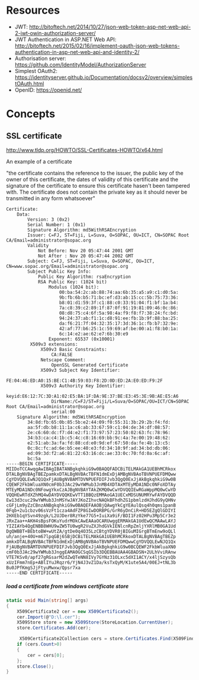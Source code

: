 # Resources

* JWT: http://bitoftech.net/2014/10/27/json-web-token-asp-net-web-api-2-jwt-owin-authorization-server/
* JWT Authentication in ASP.NET Web API: http://bitoftech.net/2015/02/16/implement-oauth-json-web-tokens-authentication-in-asp-net-web-api-and-identity-2/
* Authorisation server: https://github.com/IdentityModel/AuthorizationServer
* Simplest OAuth2: https://identityserver.github.io/Documentation/docsv2/overview/simplestOAuth.html
* OpenID: https://openid.net/

# Concepts

## SSL certificate

http://www.tldp.org/HOWTO/SSL-Certificates-HOWTO/x64.html

An example of a certificate

"the certificate contains the reference to the issuer, the public key of the owner of this certificate, the dates of validity of this certificate and the signature of the certificate to ensure this certificate hasen't been tampered with. The certificate does not contain the private key as it should never be transmitted in any form whatsoever"

```
Certificate: 
    Data: 
        Version: 3 (0x2) 
        Serial Number: 1 (0x1) 
        Signature Algorithm: md5WithRSAEncryption 
        Issuer: C=FJ, ST=Fiji, L=Suva, O=SOPAC, OU=ICT, CN=SOPAC Root CA/Email=administrator@sopac.org 
        Validity 
            Not Before: Nov 20 05:47:44 2001 GMT 
            Not After : Nov 20 05:47:44 2002 GMT 
        Subject: C=FJ, ST=Fiji, L=Suva, O=SOPAC, OU=ICT, CN=www.sopac.org/Email=administrator@sopac.org 
        Subject Public Key Info: 
            Public Key Algorithm: rsaEncryption  
            RSA Public Key: (1024 bit) 
                Modulus (1024 bit): 
                    00:ba:54:2c:ab:88:74:aa:6b:35:a5:a9:c1:d0:5a: 
                    9b:fb:6b:b5:71:bc:ef:d3:ab:15:cc:5b:75:73:36: 
                    b8:01:d1:59:3f:c1:88:c0:33:91:04:f1:bf:1a:b4: 
                    7a:c8:39:c2:89:1f:87:0f:91:19:81:09:46:0c:86: 
                    08:d8:75:c4:6f:5a:98:4a:f9:f8:f7:38:24:fc:bd: 
                    94:24:37:ab:f1:1c:d8:91:ee:fb:1b:9f:88:ba:25: 
                    da:f6:21:7f:04:32:35:17:3d:36:1c:fb:b7:32:9e: 
                    42:af:77:b6:25:1c:59:69:af:be:00:a1:f8:b0:1a: 
                    6c:14:e2:ae:62:e7:6b:30:e9 
                Exponent: 65537 (0x10001) 
         X509v3 extensions: 
             X509v3 Basic Constraints: 
                 CA:FALSE 
             Netscape Comment: 
                 OpenSSL Generated Certificate
             X509v3 Subject Key Identifier:
                 FE:04:46:ED:A0:15:BE:C1:4B:59:03:F8:2D:0D:ED:2A:E0:ED:F9:2F 
             X509v3 Authority Key Identifier:
                 keyid:E6:12:7C:3D:A1:02:E5:BA:1F:DA:9E:37:BE:E3:45:3E:9B:AE:E5:A6 
                 DirName:/C=FJ/ST=Fiji/L=Suva/O=SOPAC/OU=ICT/CN=SOPAC Root CA/Email=administrator@sopac.org 
                 serial:00
    Signature Algorithm: md5WithRSAEncryption
        34:8d:fb:65:0b:85:5b:e2:44:09:f0:55:31:3b:29:2b:f4:fd: 
        aa:5f:db:b8:11:1a:c6:ab:33:67:59:c1:04:de:34:df:08:57: 
        2e:c6:60:dc:f7:d4:e2:f1:73:97:57:23:50:02:63:fc:78:96: 
        34:b3:ca:c4:1b:c5:4c:c8:16:69:bb:9c:4a:7e:00:19:48:62: 
        e2:51:ab:3a:fa:fd:88:cd:e0:9d:ef:67:50:da:fe:4b:13:c5: 
        0c:8c:fc:ad:6e:b5:ee:40:e3:fd:34:10:9f:ad:34:bd:db:06: 
        ed:09:3d:f2:a6:81:22:63:16:dc:ae:33:0c:70:fd:0a:6c:af:
        bc:5a 
-----BEGIN CERTIFICATE----- 
MIIDoTCCAwqgAwIBAgIBATANBgkqhkiG9w0BAQQFADCBiTELMAkGA1UEBhMCRkox 
DTALBgNVBAgTBEZpamkxDTALBgNVBAcTBFN1dmExDjAMBgNVBAoTBVNPUEFDMQww 
CgYDVQQLEwNJQ1QxFjAUBgNVBAMTDVNPUEFDIFJvb3QgQ0ExJjAkBgkqhkiG9w0B 
CQEWF2FkbWluaXN0cmF0b3JAc29wYWMub3JnMB4XDTAxMTEyMDA1NDc0NFoXDTAy 
MTEyMDA1NDc0NFowgYkxCzAJBgNVBAYTAkZKMQ0wCwYDVQQIEwRGaWppMQ0wCwYD 
VQQHEwRTdXZhMQ4wDAYDVQQKEwVTT1BBQzEMMAoGA1UECxMDSUNUMRYwFAYDVQQD 
Ew13d3cuc29wYWMub3JnMSYwJAYJKoZIhvcNAQkBFhdhZG1pbmlzdHJhdG9yQHNv 
cGFjLm9yZzCBnzANBgkqhkiG9w0BAQEFAAOBjQAwgYkCgYEAulQsq4h0qms1panB 
0Fqb+2u1cbzv06sVzFt1cza4AdFZP8GIwDORBPG/GrR6yDnCiR+HD5EZgQlGDIYI 
2HXEb1qYSvn49zgk/L2UJDer8RzYke77G5+IuiXa9iF/BDI1Fz02HPu3Mp5Cr3e2 
JRxZaa++AKH4sBpsFOKuYudrMOkCAwEAAaOCARUwggERMAkGA1UdEwQCMAAwLAYJ 
YIZIAYb4QgENBB8WHU9wZW5TU0wgR2VuZXJhdGVkIENlcnRpZmljYXRlMB0GA1Ud
DgQWBBT+BEbtoBW+wUtZA/gtDe0q4O35LzCBtgYDVR0jBIGuMIGrgBTmEnw9oQLl 
uh/anje+40U+m67lpqGBj6SBjDCBiTELMAkGA1UEBhMCRkoxDTALBgNVBAgTBEZp 
amkxDTALBgNVBAcTBFN1dmExDjAMBgNVBAoTBVNPUEFDMQwwCgYDVQQLEwNJQ1Qx 
FjAUBgNVBAMTDVNPUEFDIFJvb3QgQ0ExJjAkBgkqhkiG9w0BCQEWF2FkbWluaXN0 
cmF0b3JAc29wYWMub3JnggEAMA0GCSqGSIb3DQEBBAUAA4GBADSN+2ULhVviRAnw 
VTE7KSv0/apf27gRGsarM2dZwQTeNN8IVy7GYNz31OLxc5dXI1ACY/x4ljSzysQb 
xUzIFmm7nEp+ABlIYuJRqzr6/YjN4J3vZ1Da/ksTxQyM/K1ute5A4/00EJ+tNL3b 
Bu0JPfKmgSJjFtyuMwxw/Qpsr7xa
-----END CERTIFICATE-----
```

##### load a certificate from windows certificate store

```csharp
static void Main(string[] args)
{
    X509Certificate2 cer = new X509Certificate2();
    cer.Import(@"D:\l.cer");
    X509Store store = new X509Store(StoreLocation.CurrentUser);
    store.Certificates.Add(cer);

     X509Certificate2Collection cers = store.Certificates.Find(X509FindType.FindBySubjectName, "My Cert's Subject Name", false);
    if (cers.Count>0)
    {
        cer = cers[0];
    };
    store.Close();
}
```
